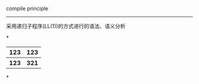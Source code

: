 compile principle
___

采用递归子程序(LL(1))的方式进行的语法、语义分析

*<table>
  <tr>
      <th>123</th>
      <th>123</th>
  </tr>

  <tr>
      <th>123</th>
      <th>321</th>
  </tr>
</table>*
